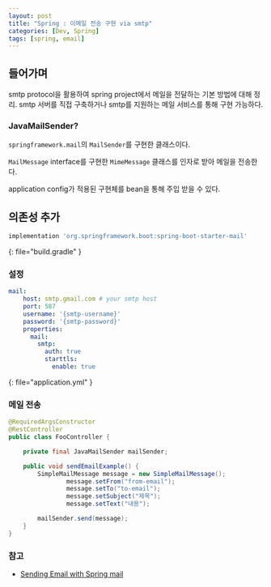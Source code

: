 ```yaml
---
layout: post
title: "Spring : 이메일 전송 구현 via smtp"
categories: [Dev, Spring]
tags: [spring, email]
---
```


## 들어가며

smtp protocol을 활용하여 spring project에서 메일을 전달하는 기본 방법에 대해 정리.
smtp 서버를 직접 구축하거나 smtp를 지원하는 메일 서비스를 통해 구현 가능하다.

### JavaMailSender?

`springframework.mail`의 `MailSender`를 구현한 클래스이다.

`MailMessage` interface를 구현한 `MimeMessage` 클래스를 인자로 받아 메일을 전송한다.

application config가 적용된 구현체를 bean을 통해 주입 받을 수 있다.

## 의존성 추가

```gradle
implementation 'org.springframework.boot:spring-boot-starter-mail'
```
{: file="build.gradle" }
### 설정

```yml
mail:
    host: smtp.gmail.com # your smtp host
    port: 587
    username: '{smtp-username}'
    password: '{smtp-password}'
    properties:
      mail:
        smtp:
          auth: true
          starttls:
            enable: true
```
{: file="application.yml" }
### 메일 전송

```java
@RequiredArgsConstructor
@RestController
public class FooController {

    private final JavaMailSender mailSender;

    public void sendEmailExample() {
        SimpleMailMessage message = new SimpleMailMessage();
				message.setFrom("from-email");
				message.setTo("to-email");
				message.setSubject("제목");
				message.setText("내용");

        mailSender.send(message);
    }
}
```

### 참고
- [Sending Email with Spring mail](https://docs.spring.io/spring-framework/docs/1.2.x/reference/mail.html)
